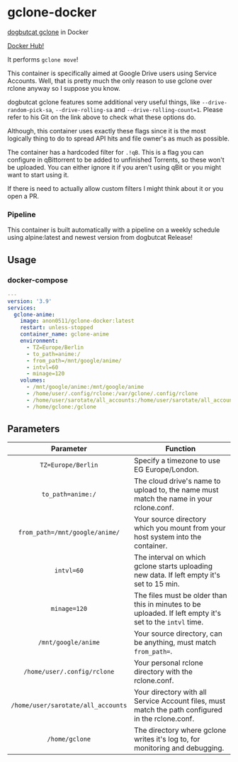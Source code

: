 # gclone-docker
[dogbutcat gclone](https://github.com/dogbutcat/gclone) in Docker

[Docker Hub!](https://hub.docker.com/r/anon0511/gclone-docker)

It performs `gclone move`!

This container is specifically aimed at Google Drive users using Service Accounts. Well, that is pretty much the only reason to use gclone over rclone anyway so I suppose you know.

dogbutcat gclone features some additional very useful things, like `--drive-random-pick-sa`, `--drive-rolling-sa` and `--drive-rolling-count=1`. Please refer to his Git on the link above to check what these options do.

Although, this container uses exactly these flags since it is the most logically thing to do to spread API hits and file owner's as much as possible. 

The container has a hardcoded filter for `.!qB`. This is a flag you can configure in qBittorrent to be added to unfinished Torrents, so these won't be uploaded. You can either ignore it if you aren't using qBit or you might want to start using it.

If there is need to actually allow custom filters I might think about it or you open a PR.


### Pipeline

This container is built automatically with a pipeline on a weekly schedule using alpine:latest and newest version from dogbutcat Release!


## Usage


### docker-compose

```yaml
---
version: '3.9'
services:
  gclone-anime:
    image: anon0511/gclone-docker:latest
    restart: unless-stopped
    container_name: gclone-anime
    environment:
      - TZ=Europe/Berlin
      - to_path=anime:/
      - from_path=/mnt/google/anime/
      - intvl=60
      - minage=120
    volumes:
      - /mnt/google/anime:/mnt/google/anime
      - /home/user/.config/rclone:/var/gclone/.config/rclone
      - /home/user/sarotate/all_accounts:/home/user/sarotate/all_accounts
      - /home/gclone:/gclone
```


## Parameters


| Parameter | Function |
| :----: | --- |
| `TZ=Europe/Berlin` | Specify a timezone to use EG Europe/London. |
| `to_path=anime:/` | The cloud drive's name to upload to, the name must match the name in your rclone.conf. |
| `from_path=/mnt/google/anime/` | Your source directory which you mount from your host system into the container. |
| `intvl=60` | The interval on which gclone starts uploading new data. If left empty it's set to 15 min. |
| `minage=120` | The files must be older than this in minutes to be uploaded. If left empty it's set to the `intvl` time. |
| `/mnt/google/anime` | Your source directory, can be anything, must match `from_path=`. |
| `/home/user/.config/rclone` | Your personal rclone directory with the rclone.conf. |
| `/home/user/sarotate/all_accounts` | Your directory with all Service Account files, must match the path configured in the rclone.conf. |
| `/home/gclone` | The directory where gclone writes it's log to, for monitoring and debugging. |


